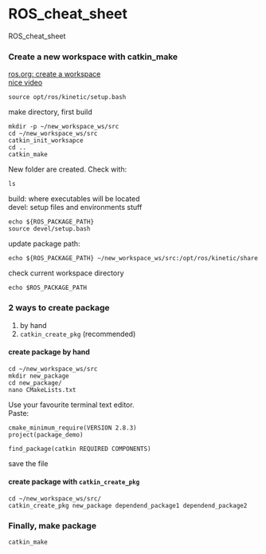 # ROS_cheat_sheet
ROS_cheat_sheet

### Create a new workspace with catkin_make
[ros.org: create a workspace](http://wiki.ros.org/catkin/Tutorials/create_a_workspace)  
[nice video](https://www.youtube.com/watch?v=7QgjR6m-0KM)

```
source opt/ros/kinetic/setup.bash
```

make directory, first build
```
mkdir -p ~/new_workspace_ws/src
cd ~/new_workspace_ws/src
catkin_init_worksapce
cd ..
catkin_make
```
New folder are created. Check with:
```
ls
``` 
build: where executables will be located  
devel: setup files and environments stuff

```
echo ${ROS_PACKAGE_PATH}
source devel/setup.bash
```
update package path:
```
echo ${ROS_PACKAGE_PATH} ~/new_workspace_ws/src:/opt/ros/kinetic/share
```
check current workspace directory
```
echo $ROS_PACKAGE_PATH
```
### 2 ways to create package
1. by hand  
2. `catkin_create_pkg` (recommended)
#### create package by hand
```
cd ~/new_workspace_ws/src
mkdir new_package
cd new_package/
nano CMakeLists.txt
```
Use your favourite terminal text editor.  
Paste:

```
cmake_minimum_require(VERSION 2.8.3)
project(package_demo)

find_package(catkin REQUIRED COMPONENTS)
```
save the file

#### create package with `catkin_create_pkg`
```
cd ~/new_workspace_ws/src/
catkin_create_pkg new_package dependend_package1 dependend_package2
```

### Finally, make package
```
catkin_make
```


